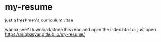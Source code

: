 # my-resume
just a freshmen's curriculum vitae

wanna see?
  Download/clone this repo and open the index.html
or
  just open https://ariqbasyar.github.io/my-resume/
